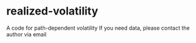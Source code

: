 # realized-volatility
A code for path-dependent volatility
If you need data, please contact the author via email
